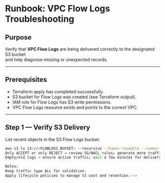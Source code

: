 <!--
Purpose:
- This runbook describes how to verify and troubleshoot VPC Flow Logs.
- Focus: S3 delivery validation and record-level inspection.
- Applies to the Secure VPC Foundation (Phase 1) project.
-->

# Runbook: VPC Flow Logs Troubleshooting

## Purpose
Verify that **VPC Flow Logs** are being delivered correctly to the designated S3 bucket  
and help diagnose missing or unexpected records.

---

## Prerequisites
<!-- Ensure the following before starting -->
- Terraform apply has completed successfully.
- S3 bucket for Flow Logs was created (see Terraform output).
- IAM role for Flow Logs has S3 write permissions.
- VPC Flow Logs resource exists and points to the correct VPC.

---

## Step 1 — Verify S3 Delivery
List recent objects in the S3 Flow Logs bucket:
```bash
aws s3 ls s3://<FLOWLOGS_BUCKET> --recursive --human-readable --summarize
Only ACCEPT or only REJECT → review SG/NACL rules; generate more traffic.
Empty/old logs → ensure active traffic; wait a few minutes for delivery.

Notes: 
Keep traffic type ALL for validation.
Apply lifecycle policies to manage S3 cost and retention.-->
